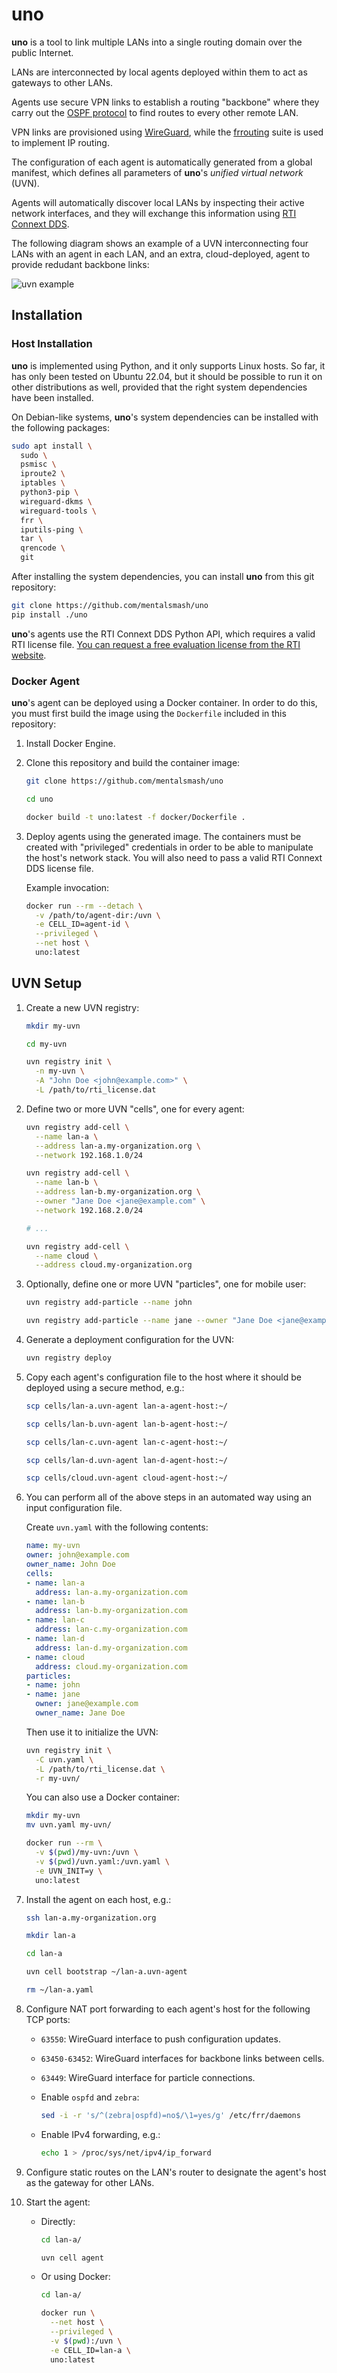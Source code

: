 # uno

**uno** is a tool to link multiple LANs into a single routing domain over the public Internet.

LANs are interconnected by local agents deployed within them to act as gateways to
other LANs.

Agents use secure VPN links to establish a routing "backbone" where they
carry out the [OSPF protocol](https://en.wikipedia.org/wiki/Open_Shortest_Path_First)
to find routes to every other remote LAN.

VPN links are provisioned using [WireGuard](https://www.wireguard.com/), while
the [frrouting](https://frrouting.org/) suite is used to implement IP routing.

The configuration of each agent is automatically generated from a global manifest,
which defines all parameters of **uno**'s *unified virtual network* (UVN).

Agents will automatically discover local LANs by inspecting their active
network interfaces, and they will exchange this information using
[RTI Connext DDS](https://www.rti.com/products/connext-dds-professional).

The following diagram shows an example of a UVN interconnecting four LANs with
an agent in each LAN, and an extra, cloud-deployed, agent to provide redudant
backbone links:

![uvn example](docs/static/uvn.png "UVN Example")

## Installation

### Host Installation

**uno** is implemented using Python, and it only supports Linux hosts.
So far, it has only been tested on Ubuntu 22.04, but it should
be possible to run it on other distributions as well, provided that the
right system dependencies have been installed.

On Debian-like systems, **uno**'s system dependencies can be installed with the following packages:

```sh
sudo apt install \
  sudo \
  psmisc \
  iproute2 \
  iptables \
  python3-pip \
  wireguard-dkms \
  wireguard-tools \
  frr \
  iputils-ping \
  tar \
  qrencode \
  git 
```

After installing the system dependencies, you can install **uno** from
this git repository:

```sh
git clone https://github.com/mentalsmash/uno
pip install ./uno
```

**uno**'s agents use the RTI Connext DDS Python API, which requires a valid RTI license file. [You can request a free evaluation license from the RTI website](https://www.rti.com/free-trial).

### Docker Agent

**uno**'s agent can be deployed using a Docker container.
In order to do this, you must first build the image using
the `Dockerfile` included in this repository:

1. Install Docker Engine.

2. Clone this repository and build the container image:

   ```sh
   git clone https://github.com/mentalsmash/uno

   cd uno

   docker build -t uno:latest -f docker/Dockerfile .
   
   ```

3. Deploy agents using the generated image. The containers must be
   created with "privileged" credentials in order to be able to manipulate
   the host's network stack. You will also need to pass a valid
   RTI Connext DDS license file.

   Example invocation:

   ```sh
   docker run --rm --detach \
     -v /path/to/agent-dir:/uvn \
     -e CELL_ID=agent-id \
     --privileged \
     --net host \
     uno:latest
   ```

## UVN Setup

1. Create a new UVN registry:

   ```sh
   mkdir my-uvn

   cd my-uvn

   uvn registry init \
     -n my-uvn \
     -A "John Doe <john@example.com>" \
     -L /path/to/rti_license.dat
   ```

2. Define two or more UVN "cells", one for every agent:

   ```sh
   uvn registry add-cell \
     --name lan-a \
     --address lan-a.my-organization.org \
     --network 192.168.1.0/24

   uvn registry add-cell \
     --name lan-b \
     --address lan-b.my-organization.org \
     --owner "Jane Doe <jane@example.com" \
     --network 192.168.2.0/24

   # ...

   uvn registry add-cell \
     --name cloud \
     --address cloud.my-organization.org
   ```

3. Optionally, define one or more UVN "particles", one for mobile user:

   ```sh
   uvn registry add-particle --name john

   uvn registry add-particle --name jane --owner "Jane Doe <jane@example.com"
   ```

4. Generate a deployment configuration for the UVN:

   ```sh
   uvn registry deploy
   ```

5. Copy each agent's configuration file to the host where it should be deployed using a secure
   method, e.g.:

   ```sh
   scp cells/lan-a.uvn-agent lan-a-agent-host:~/

   scp cells/lan-b.uvn-agent lan-b-agent-host:~/

   scp cells/lan-c.uvn-agent lan-c-agent-host:~/

   scp cells/lan-d.uvn-agent lan-d-agent-host:~/

   scp cells/cloud.uvn-agent cloud-agent-host:~/
   ```

6. You can perform all of the above steps in an automated way using an input configuration file.

   Create `uvn.yaml` with the following contents:

   ```yaml
   name: my-uvn
   owner: john@example.com
   owner_name: John Doe
   cells:
   - name: lan-a
     address: lan-a.my-organization.com
   - name: lan-b
     address: lan-b.my-organization.com
   - name: lan-c
     address: lan-c.my-organization.com
   - name: lan-d
     address: lan-d.my-organization.com
   - name: cloud
     address: cloud.my-organization.com
   particles:
   - name: john
   - name: jane
     owner: jane@example.com
     owner_name: Jane Doe
   ```

   Then use it to initialize the UVN:

   ```sh
   uvn registry init \
     -C uvn.yaml \
     -L /path/to/rti_license.dat \
     -r my-uvn/
   ```

   You can also use a Docker container:

   ```sh
   mkdir my-uvn
   mv uvn.yaml my-uvn/

   docker run --rm \
     -v $(pwd)/my-uvn:/uvn \
     -v $(pwd)/uvn.yaml:/uvn.yaml \
     -e UVN_INIT=y \
     uno:latest
   ```

7. Install the agent on each host, e.g.:

   ```sh
   ssh lan-a.my-organization.org

   mkdir lan-a

   cd lan-a
   
   uvn cell bootstrap ~/lan-a.uvn-agent
   
   rm ~/lan-a.yaml
   ```

8. Configure NAT port forwarding to each agent's host for the following TCP ports:

   - `63550`: WireGuard interface to push configuration updates.
   - `63450-63452`: WireGuard interfaces for backbone links between cells.
   - `63449`: WireGuard interface for particle connections.

   - Enable `ospfd` and `zebra`:

     ```sh
     sed -i -r 's/^(zebra|ospfd)=no$/\1=yes/g' /etc/frr/daemons
     ```

   - Enable IPv4 forwarding, e.g.:

     ```sh
     echo 1 > /proc/sys/net/ipv4/ip_forward
     ```

9. Configure static routes on the LAN's router to designate the agent's host
   as the gateway for other LANs.

10. Start the agent:

    - Directly:

      ```sh
      cd lan-a/

      uvn cell agent
      ```

    - Or using Docker:

      ```sh
      cd lan-a/

      docker run \
        --net host \
        --privileged \
        -v $(pwd):/uvn \
        -e CELL_ID=lan-a \
        uno:latest
      ```
